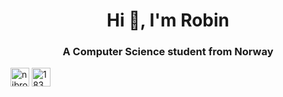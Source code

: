 <h1 align="center">Hi 👋, I'm Robin</h1>
<h3 align="center">A Computer Science student from Norway</h3>

<a href="https://twitter.com/nibrobb" target="blank"><img align="center" src="https://cdn.jsdelivr.net/npm/simple-icons@3.0.1/icons/twitter.svg" alt="nibrobb" height="30" width="30" /></a>
<a href="https://stackoverflow.com/users/1834432" target="blank"><img align="center" src="https://cdn.jsdelivr.net/npm/simple-icons@3.0.1/icons/stackoverflow.svg" alt="1834432" height="30" width="30" /></a>
</p>
